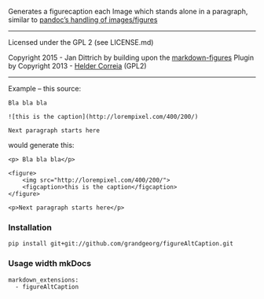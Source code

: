 Generates a figurecaption each Image which stands alone in a paragraph,
similar to [pandoc’s handling of images/figures](http://pandoc.org/README.html#extension-implicit_figures)

--------------------------------------------

Licensed under the GPL 2 (see LICENSE.md)

Copyright 2015 - Jan Dittrich by
building upon the [markdown-figures](https://github.com/helderco/markdown-figures) Plugin by
Copyright 2013 - [Helder Correia](http://heldercorreia.com) (GPL2)

--------------------------------------------

Example – this source:

    Bla bla bla

    ![this is the caption](http://lorempixel.com/400/200/)

    Next paragraph starts here

would generate this:

    <p> Bla bla bla</p>

    <figure>
        <img src="http://lorempixel.com/400/200/">
        <figcaption>this is the caption</figcaption>
    </figure>

    <p>Next paragraph starts here</p>

### Installation

```
pip install git+git://github.com/grandgeorg/figureAltCaption.git
```


### Usage width mkDocs
```
markdown_extensions:
  - figureAltCaption
```